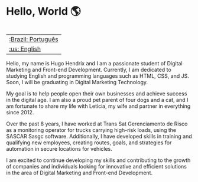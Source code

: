 <h1> Hello, World 🌎</h1>

<table align="right">
 <tr><td><a href="https://github.com/HugoHendrix/hugohendrix/blob/main/README.md">:Brazil: Português</a></td></tr> 
 <tr><td><a href="https://github.com/HugoHendrix/hugohendrix/blob/main/README-en.md">:us: English</a></td></tr>
</table>

Hello, my name is Hugo Hendrix and I am a passionate student of Digital Marketing and Front-end Development. Currently, I am dedicated to studying English and programming languages such as HTML, CSS, and JS. Soon, I will be graduating in Digital Marketing Technology.

My goal is to help people open their own businesses and achieve success in the digital age. I am also a proud pet parent of four dogs and a cat, and I am fortunate to share my life with Letícia, my wife and partner in everything since 2012.

Over the past 8 years, I have worked at Trans Sat Gerenciamento de Risco as a monitoring operator for trucks carrying high-risk loads, using the SASCAR Sasgc software. Additionally, I have developed skills in training and qualifying new employees, creating routes, goals, and strategies for automation in secure locations for vehicles.

I am excited to continue developing my skills and contributing to the growth of companies and individuals looking for innovative and efficient solutions in the area of Digital Marketing and Front-end Development.
